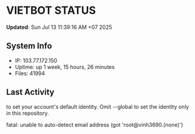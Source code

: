 # VIETBOT STATUS
**Updated**: Sun Jul 13 11:39:16 AM +07 2025

## System Info
- IP: 103.77.172.150
- Uptime: up 1 week, 15 hours, 26 minutes
- Files: 41994

## Last Activity

to set your account's default identity.
Omit --global to set the identity only in this repository.

fatal: unable to auto-detect email address (got 'root@vinh3690.(none)')
